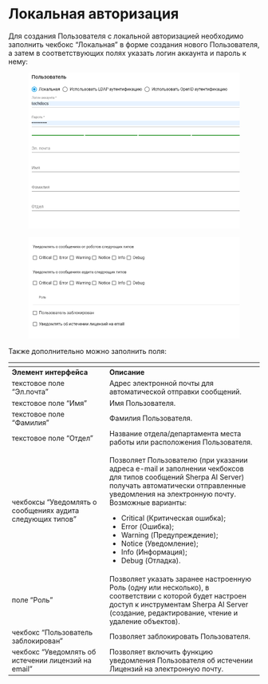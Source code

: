 # Локальная авторизация

Для создания Пользователя с локальной авторизацией необходимо заполнить чекбокс “Локальная” в форме создания нового Пользователя, а затем в соответствующих полях указать логин аккаунта и пароль к нему:

<figure><img src="../../../../.gitbook/assets/изображение (8) (1).png" alt=""><figcaption></figcaption></figure>

<figure><img src="../../../../.gitbook/assets/изображение (1) (1) (1) (1) (1) (1) (1) (1).png" alt=""><figcaption></figcaption></figure>

Также дополнительно можно заполнить поля:

<table data-header-hidden><thead><tr><th width="212"></th><th width="346"></th></tr></thead><tbody><tr><td><strong>Элемент интерфейса</strong></td><td><strong>Описание</strong> </td></tr><tr><td>текстовое поле “Эл.почта”</td><td>Адрес электронной почты для автоматической отправки сообщений.</td></tr><tr><td>текстовое поле “Имя”</td><td>Имя Пользователя.</td></tr><tr><td>текстовое поле “Фамилия”</td><td>Фамилия Пользователя.</td></tr><tr><td>текстовое поле “Отдел”</td><td>Название отдела/департамента места работы или расположения Пользователя.</td></tr><tr><td>чекбоксы “Уведомлять о сообщениях аудита следующих типов”</td><td><p>Позволяет Пользователю (при указании адреса e-mail и заполнении чекбоксов для типов сообщений Sherpa AI Server) получать автоматически отправленные уведомления на электронную почту. Возможные варианты: </p><ul><li>Critical (Критическая ошибка);</li><li>Error (Ошибка);</li><li>Warning (Предупреждение);</li><li>Notice (Уведомление);</li><li>Info (Информация);</li><li>Debug (Отладка).</li></ul></td></tr><tr><td>поле “Роль”</td><td>Позволяет указать заранее настроенную Роль (одну или несколько), в соответствии с которой будет настроен доступ к инструментам Sherpa AI Server (создание, редактирование, чтение и удаление объектов). </td></tr><tr><td>чекбокс “Пользователь заблокирован”</td><td>Позволяет заблокировать Пользователя.</td></tr><tr><td>чекбокс “Уведомлять об истечении лицензий на email”</td><td>Позволяет включить функцию уведомления Пользователя об истечении Лицензий на электронную почту.</td></tr></tbody></table>
